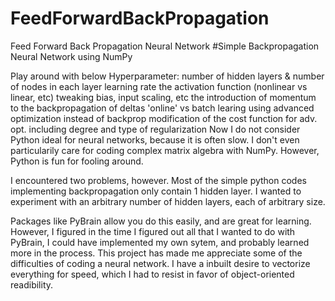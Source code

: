 # FeedForwardBackPropagation
Feed Forward Back Propagation Neural Network
#Simple Backpropagation Neural Network using NumPy

Play around with below Hyperparameter:
number of hidden layers & number of nodes in each layer
learning rate
the activation function (nonlinear vs linear, etc)
tweaking bias, input scaling, etc
the introduction of momentum to the backpropagation of deltas
'online' vs batch learing
using advanced optimization instead of backprop
modification of the cost function for adv. opt. including degree and type of regularization
Now I do not consider Python ideal for neural networks, because it is often slow. I don't even particularily care for coding complex matrix algebra with NumPy. However, Python is fun for fooling around.

I encountered two problems, however. Most of the simple python codes implementing backpropagation only contain 1 hidden layer. I wanted to experiment with an arbitrary number of hidden layers, each of arbitrary size.

Packages like PyBrain allow you do this easily, and are great for learning. However, I figured in the time I figured out all that I wanted to do with PyBrain, I could have implemented my own sytem, and probably learned more in the process. This project has made me appreciate some of the difficulties of coding a neural network. I have a inbuilt desire to vectorize everything for speed, which I had to resist in favor of object-oriented readibility.
